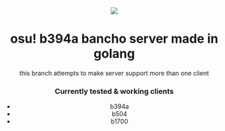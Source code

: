 <div align="center">

  <img src="https://github.com/user-attachments/assets/db3745c2-3ed0-409c-a19b-a154cead7549"/>
</div>
<h1 align="center">osu! b394a bancho server made in golang</h1>
<p align="center">this branch attempts to make server support more than one client</p>
<h3 align="center">Currently tested & working clients</h3>
<div align="center">
  <ul>
    <li>b394a</li>
    <li>b504</li>
    <li>b1700</li>
  </ul>
</div>
